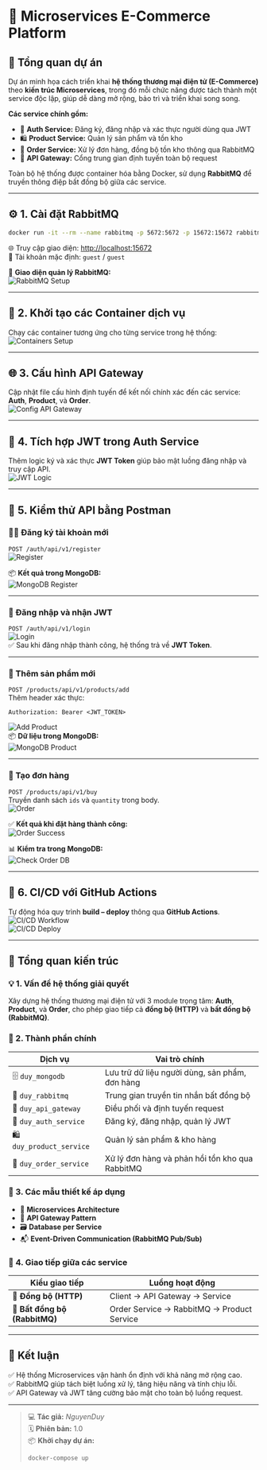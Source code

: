 # 🧩 Microservices E-Commerce Platform

## 🚀 Tổng quan dự án

Dự án minh họa cách triển khai **hệ thống thương mại điện tử (E-Commerce)** theo **kiến trúc Microservices**, trong đó mỗi chức năng được tách thành một service độc lập, giúp dễ dàng mở rộng, bảo trì và triển khai song song.

**Các service chính gồm:**
- 👤 **Auth Service:** Đăng ký, đăng nhập và xác thực người dùng qua JWT  
- 🛍️ **Product Service:** Quản lý sản phẩm và tồn kho  
- 🧾 **Order Service:** Xử lý đơn hàng, đồng bộ tồn kho thông qua RabbitMQ  
- 🚪 **API Gateway:** Cổng trung gian định tuyến toàn bộ request  

Toàn bộ hệ thống được container hóa bằng Docker, sử dụng **RabbitMQ** để truyền thông điệp bất đồng bộ giữa các service.

---

## ⚙️ 1. Cài đặt RabbitMQ

```bash
docker run -it --rm --name rabbitmq -p 5672:5672 -p 15672:15672 rabbitmq:4-management
```
🌐 Truy cập giao diện: [http://localhost:15672](http://localhost:15672)  
👤 Tài khoản mặc định: `guest` / `guest`  

📸 **Giao diện quản lý RabbitMQ:**  
![RabbitMQ Setup](public/asset/rabbitmq.png)

---

## 🧱 2. Khởi tạo các Container dịch vụ
Chạy các container tương ứng cho từng service trong hệ thống:  
![Containers Setup](public/asset/dockersetup.png)

---

## 🌐 3. Cấu hình API Gateway
Cập nhật file cấu hình định tuyến để kết nối chính xác đến các service: **Auth**, **Product**, và **Order**.  
![Config API Gateway](public/asset/setupapigateway.png)

---

## 🔑 4. Tích hợp JWT trong Auth Service
Thêm logic ký và xác thực **JWT Token** giúp bảo mật luồng đăng nhập và truy cập API.  
![JWT Logic](public/asset/logicloginjwt.png)

---

## 🧪 5. Kiểm thử API bằng Postman

### 🧍‍♂️ Đăng ký tài khoản mới
`POST /auth/api/v1/register`  
![Register](public/asset/register.png)

📦 **Kết quả trong MongoDB:**  
![MongoDB Register](public/asset/databaseuser.png)

---

### 🔐 Đăng nhập và nhận JWT
`POST /auth/api/v1/login`  
![Login](public/asset/login.png)  
✅ Sau khi đăng nhập thành công, hệ thống trả về **JWT Token**.

---

### 🛒 Thêm sản phẩm mới
`POST /products/api/v1/products/add`  
Thêm header xác thực:  
```
Authorization: Bearer <JWT_TOKEN>
```
![Add Product](public/asset/apikey.png)  
📦 **Dữ liệu trong MongoDB:**  
![MongoDB Product](public/asset/databaseproduct.png)

---

### 🧾 Tạo đơn hàng
`POST /products/api/v1/buy`  
Truyền danh sách `ids` và `quantity` trong body.  
![Order](public/asset/buy.png)

✅ **Kết quả khi đặt hàng thành công:**  
![Order Success](public/asset/ketquadathang.png)

📊 **Kiểm tra trong MongoDB:**  
![Check Order DB](public/asset/databaseorder.png)

---

## 🔁 6. CI/CD với GitHub Actions
Tự động hóa quy trình **build – deploy** thông qua **GitHub Actions**.  
![CI/CD Workflow](public/asset/build-and-rundocker.png)  
![CI/CD Deploy](public/asset/deploy.png)

---

## 🧠 Tổng quan kiến trúc

### 💡 1. Vấn đề hệ thống giải quyết
Xây dựng hệ thống thương mại điện tử với 3 module trọng tâm: **Auth**, **Product**, và **Order**, cho phép giao tiếp cả **đồng bộ (HTTP)** và **bất đồng bộ (RabbitMQ)**.

### 🧩 2. Thành phần chính

| Dịch vụ | Vai trò chính |
|---------|----------------|
| 🗄️ `duy_mongodb` | Lưu trữ dữ liệu người dùng, sản phẩm, đơn hàng |
| 🐇 `duy_rabbitmq` | Trung gian truyền tin nhắn bất đồng bộ |
| 🚪 `duy_api_gateway` | Điều phối và định tuyến request |
| 👤 `duy_auth_service` | Đăng ký, đăng nhập, quản lý JWT |
| 🛍️ `duy_product_service` | Quản lý sản phẩm & kho hàng |
| 🧾 `duy_order_service` | Xử lý đơn hàng và phản hồi tồn kho qua RabbitMQ |

### 🧰 3. Các mẫu thiết kế áp dụng
- 🧩 **Microservices Architecture**
- 🚪 **API Gateway Pattern**
- 🗃️ **Database per Service**
- 📬 **Event-Driven Communication (RabbitMQ Pub/Sub)**

### 🔄 4. Giao tiếp giữa các service
| Kiểu giao tiếp | Luồng hoạt động |
|----------------|-----------------|
| 🔗 **Đồng bộ (HTTP)** | Client → API Gateway → Service |
| 📡 **Bất đồng bộ (RabbitMQ)** | Order Service → RabbitMQ → Product Service |

---

## 🌟 Kết luận

✅ Hệ thống Microservices vận hành ổn định với khả năng mở rộng cao.  
✅ RabbitMQ giúp tách biệt luồng xử lý, tăng hiệu năng và tính chịu lỗi.  
✅ API Gateway và JWT tăng cường bảo mật cho toàn bộ luồng request.

---

> 💻 **Tác giả:** _NguyenDuy_  
> 🗓️ **Phiên bản:** 1.0  
> 📦 **Khởi chạy dự án:**  
> ```bash
> docker-compose up
> ```

 
